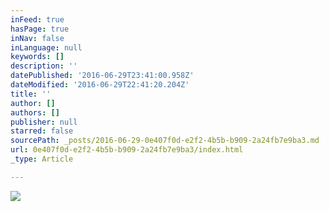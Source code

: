 ```yaml
---
inFeed: true
hasPage: true
inNav: false
inLanguage: null
keywords: []
description: ''
datePublished: '2016-06-29T23:41:00.958Z'
dateModified: '2016-06-29T22:41:20.204Z'
title: ''
author: []
authors: []
publisher: null
starred: false
sourcePath: _posts/2016-06-29-0e407f0d-e2f2-4b5b-b909-2a24fb7e9ba3.md
url: 0e407f0d-e2f2-4b5b-b909-2a24fb7e9ba3/index.html
_type: Article

---
```

![](https://the-grid-user-content.s3-us-west-2.amazonaws.com/7981ae8d-6dba-4ea3-86dd-56c515ff8c8a.jpg)